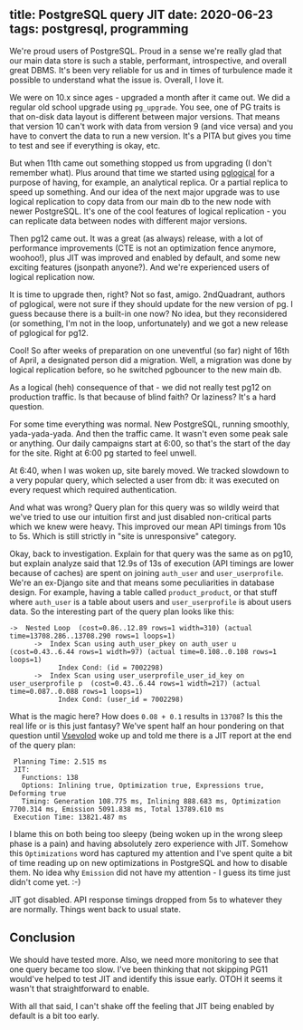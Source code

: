 title: PostgreSQL query JIT
date: 2020-06-23
tags: postgresql, programming
----

We're proud users of PostgreSQL. Proud in a sense we're really glad that our main data store is such a stable, performant, introspective, and overall great DBMS. It's been very reliable for us and in times of turbulence made it possible to understand what the issue is. Overall, I love it. 

We were on 10.x since ages - upgraded a month after it came out. We did a regular old school upgrade using `pg_upgrade`. You see, one of PG traits is that on-disk data layout is different between major versions. That means that version 10 can't work with data from version 9 (and vice versa) and you have to convert the data to run a new version. It's a PITA but gives you time to test and see if everything is okay, etc. 

But when 11th came out something stopped us from upgrading (I don't remember what). Plus around that time we started using [pglogical](https://www.2ndquadrant.com/en/resources/pglogical/) for a purpose of having, for example, an analytical replica. Or a partial replica to speed up something. And our idea of the next major upgrade was to use logical replication to copy data from our main db to the new node with newer PostgreSQL. It's one of the cool features of logical replication - you can replicate data between nodes with different major versions. 

Then pg12 came out. It was a great (as always) release, with a lot of performance improvements (CTE is not an optimization fence anymore, woohoo!), plus JIT was improved and enabled by default, and some new exciting features (jsonpath anyone?). And we're experienced users of logical replication now. 

It is time to upgrade then, right? Not so fast, amigo. 2ndQuadrant, authors of pglogical, were not sure if they should update for the new version of pg. I guess because there is a built-in one now? No idea, but they reconsidered (or something, I'm not in the loop, unfortunately) and we got a new release of pglogical for pg12.

Cool! So after weeks of preparation on one uneventful (so far) night of 16th of April, a designated person did a migration. Well, a migration was done by logical replication before, so he switched pgbouncer to the new main db. 

As a logical (heh) consequence of that - we did not really test pg12 on production traffic. Is that because of blind faith? Or laziness? It's a hard question.

For some time everything was normal. New PostgreSQL, running smoothly, yada-yada-yada. And then the traffic came. It wasn't even some peak sale or anything. Our daily campaigns start at 6:00, so that's the start of the day for the site. Right at 6:00 pg started to feel unwell.

At 6:40, when I was woken up, site barely moved. We tracked slowdown to a very popular query, which selected a user from db: it was executed on every request which required authentication. 

And what was wrong? Query plan for this query was so wildly weird that we've tried to use our intuition first and just disabled non-critical parts which we knew were heavy. This improved our mean API timings from 10s to 5s. Which is still strictly in "site is unresponsive" category.

Okay, back to investigation. Explain for that query was the same as on pg10, but explain analyze said that 12.9s of 13s of execution (API timings are lower because of caches) are spent on joining `auth_user` and `user_userprofile`. We're an ex-Django site and that means some peculiarities in database design. For example, having a table called `product_product`, or that stuff where `auth_user` is a table about users and `user_userprofile` is about users data. So the interesting part of the query plan looks like this:

```
->  Nested Loop  (cost=0.86..12.89 rows=1 width=310) (actual time=13708.286..13708.290 rows=1 loops=1)
      ->  Index Scan using auth_user_pkey on auth_user u  (cost=0.43..6.44 rows=1 width=97) (actual time=0.108..0.108 rows=1 loops=1)
            Index Cond: (id = 7002298)
      ->  Index Scan using user_userprofile_user_id_key on user_userprofile p  (cost=0.43..6.44 rows=1 width=217) (actual time=0.087..0.088 rows=1 loops=1)
            Index Cond: (user_id = 7002298)
```

What is the magic here? How does `0.08 + 0.1` results in `13708`? Is this the real life or is this just fantasy? We've spent half an hour pondering on that question until [Vsevolod](https://vsevolod.net) woke up and told me there is a JIT report at the end of the query plan:

```
 Planning Time: 2.515 ms
 JIT:
   Functions: 138
   Options: Inlining true, Optimization true, Expressions true, Deforming true
   Timing: Generation 108.775 ms, Inlining 888.683 ms, Optimization 7700.314 ms, Emission 5091.838 ms, Total 13789.610 ms
 Execution Time: 13821.487 ms
```

I blame this on both being too sleepy (being woken up in the wrong sleep phase is a pain) and having absolutely zero experience with JIT. Somehow this `Optimizations` word has captured my attention and I've spent quite a bit of time reading up on new optimizations in PostgreSQL and how to disable them. No idea why `Emission` did not have my attention - I guess its time just didn't come yet. :-) 

JIT got disabled. API response timings dropped from 5s to whatever they are normally. Things went back to usual state.

## Conclusion

We should have tested more. Also, we need more monitoring to see that one query became too slow. I've been thinking that not skipping PG11 would've helped to test JIT and identify this issue early. OTOH it seems it wasn't that straightforward to enable.

With all that said, I can't shake off the feeling that JIT being enabled by default is a bit too early.